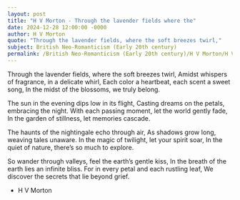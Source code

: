 ```yaml
---
layout: post
title: "H V Morton - Through the lavender fields where the"
date: 2024-12-28 12:00:00 -0000
author: H V Morton
quote: "Through the lavender fields, where the soft breezes twirl,"
subject: British Neo-Romanticism (Early 20th century)
permalink: /British Neo-Romanticism (Early 20th century)/H V Morton/H V Morton - Through the lavender fields where the
---
```


Through the lavender fields, where the soft breezes twirl,
Amidst whispers of fragrance, in a delicate whirl,
Each color a heartbeat, each scent a sweet song,
In the midst of the blossoms, we truly belong.

The sun in the evening dips low in its flight,
Casting dreams on the petals, embracing the night.
With each passing moment, let the world gently fade,
In the garden of stillness, let memories cascade.

The haunts of the nightingale echo through air,
As shadows grow long, weaving tales unaware.
In the magic of twilight, let your spirit soar,
In the quiet of nature, there’s so much to explore.

So wander through valleys, feel the earth’s gentle kiss,
In the breath of the earth lies an infinite bliss.
For in every petal and each rustling leaf,
We discover the secrets that lie beyond grief.

- H V Morton
